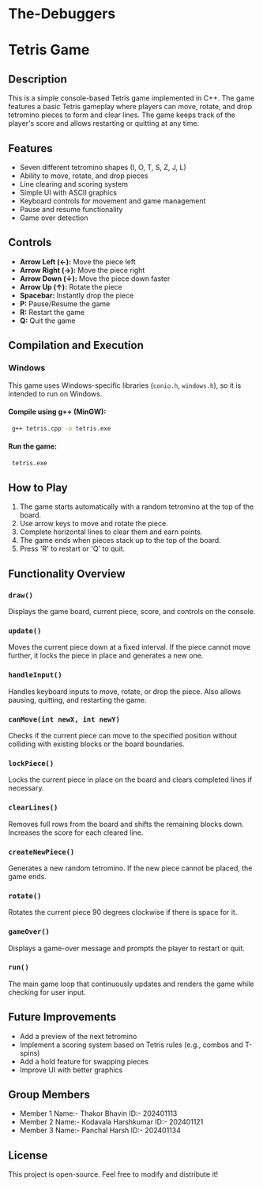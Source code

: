 # The-Debuggers
# Tetris Game

## Description
This is a simple console-based Tetris game implemented in C++. The game features a basic Tetris gameplay where players can move, rotate, and drop tetromino pieces to form and clear lines. The game keeps track of the player's score and allows restarting or quitting at any time.

## Features
- Seven different tetromino shapes (I, O, T, S, Z, J, L)
- Ability to move, rotate, and drop pieces
- Line clearing and scoring system
- Simple UI with ASCII graphics
- Keyboard controls for movement and game management
- Pause and resume functionality
- Game over detection

## Controls
- **Arrow Left (←):** Move the piece left
- **Arrow Right (→):** Move the piece right
- **Arrow Down (↓):** Move the piece down faster
- **Arrow Up (↑):** Rotate the piece
- **Spacebar:** Instantly drop the piece
- **P:** Pause/Resume the game
- **R:** Restart the game
- **Q:** Quit the game

## Compilation and Execution
### Windows
This game uses Windows-specific libraries (`conio.h`, `windows.h`), so it is intended to run on Windows.

#### Compile using g++ (MinGW):
```sh
 g++ tetris.cpp -o tetris.exe
```

#### Run the game:
```sh
 tetris.exe
```

## How to Play
1. The game starts automatically with a random tetromino at the top of the board.
2. Use arrow keys to move and rotate the piece.
3. Complete horizontal lines to clear them and earn points.
4. The game ends when pieces stack up to the top of the board.
5. Press 'R' to restart or 'Q' to quit.

## Functionality Overview
### `draw()`
Displays the game board, current piece, score, and controls on the console.

### `update()`
Moves the current piece down at a fixed interval. If the piece cannot move further, it locks the piece in place and generates a new one.

### `handleInput()`
Handles keyboard inputs to move, rotate, or drop the piece. Also allows pausing, quitting, and restarting the game.

### `canMove(int newX, int newY)`
Checks if the current piece can move to the specified position without colliding with existing blocks or the board boundaries.

### `lockPiece()`
Locks the current piece in place on the board and clears completed lines if necessary.

### `clearLines()`
Removes full rows from the board and shifts the remaining blocks down. Increases the score for each cleared line.

### `createNewPiece()`
Generates a new random tetromino. If the new piece cannot be placed, the game ends.

### `rotate()`
Rotates the current piece 90 degrees clockwise if there is space for it.

### `gameOver()`
Displays a game-over message and prompts the player to restart or quit.

### `run()`
The main game loop that continuously updates and renders the game while checking for user input.

## Future Improvements
- Add a preview of the next tetromino
- Implement a scoring system based on Tetris rules (e.g., combos and T-spins)
- Add a hold feature for swapping pieces
- Improve UI with better graphics

## Group Members
- Member 1 Name:- Thakor Bhavin ID:- 202401113
- Member 2 Name:- Kodavala Harshkumar ID:- 202401121
- Member 3 Name:- Panchal Harsh ID:- 202401134

## License
This project is open-source. Feel free to modify and distribute it!

